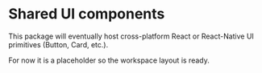 # Shared UI components

This package will eventually host cross-platform React or React-Native UI primitives (Button, Card, etc.).

For now it is a placeholder so the workspace layout is ready. 